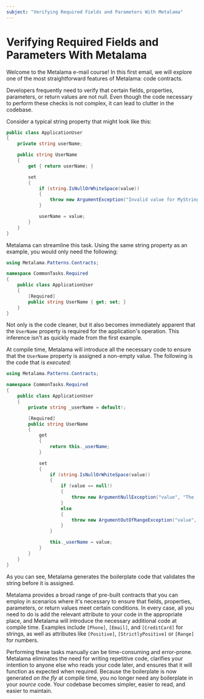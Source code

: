 ```yaml
---
subject: "Verifying Required Fields and Parameters With Metalama"
---
```


# Verifying Required Fields and Parameters With Metalama

Welcome to the Metalama e-mail course! In this first email, we will explore one of the most straightforward features of Metalama: code contracts.

Developers frequently need to verify that certain fields, properties, parameters, or return values are not null. Even though the code necessary to perform these checks is not complex, it can lead to clutter in the codebase.

Consider a typical string property that might look like this:

```c#
public class ApplicationUser
{
    private string userName;

    public string UserName
    {
        get { return userName; }

        set
        {
            if (string.IsNullOrWhiteSpace(value))
            {
                throw new ArgumentException("Invalid value for MyString. Value must not be null or blank.");
            }

            userName = value;
        }
    }
}
```

Metalama can streamline this task. Using the same string property as an example, you would only need the following:

```c#
using Metalama.Patterns.Contracts;

namespace CommonTasks.Required
{
    public class ApplicationUser
    {
        [Required]
        public string UserName { get; set; }
    }
}
```

Not only is the code cleaner, but it also becomes immediately apparent that the `UserName` property is required for the application's operation. This inference isn't as quickly made from the first example.

At compile time, Metalama will introduce all the necessary code to ensure that the `UserName` property is assigned a non-empty value. The following is the code that is _executed_:

```c#
using Metalama.Patterns.Contracts;

namespace CommonTasks.Required
{
    public class ApplicationUser
    {
        private string _userName = default!;

        [Required]
        public string UserName
        {
            get
            {
                return this._userName;
            }

            set
            {
                if (string.IsNullOrWhiteSpace(value))
                {
                    if (value == null!)
                    {
                        throw new ArgumentNullException("value", "The 'UserName' property is required.");
                    }
                    else
                    {
                        throw new ArgumentOutOfRangeException("value", "The 'UserName' property is required.");
                    }
                }

                this._userName = value;
            }
        }
    }
}
```

As you can see, Metalama generates the boilerplate code that validates the string before it is assigned.

Metalama provides a broad range of pre-built contracts that you can employ in scenarios where it's necessary to ensure that fields, properties, parameters, or return values meet certain conditions. In every case, all you need to do is add the relevant attribute to your code in the appropriate place, and Metalama will introduce the necessary additional code at compile time. Examples include `[Phone]`, `[Email]`, and `[CreditCard]` for strings, as well as attributes like `[Positive]`, `[StrictlyPositive]` or `[Range]` for numbers.

Performing these tasks manually can be time-consuming and error-prone. Metalama eliminates the need for writing repetitive code, clarifies your intention to anyone else who reads your code later, and ensures that it will function as expected when required. Because the boilerplate is now generated _on the fly_ at compile time, you no longer need any boilerplate in your _source_ code. Your codebase becomes simpler, easier to read, and easier to maintain.
